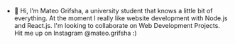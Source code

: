 - 👋 Hi, I’m Mateo Grifsha, a university student that knows a little bit of everything. At the moment I really like website development with Node.js and React.js. I'm looking to collaborate on Web Development Projects.
Hit me up on Instagram @mateo.grifsha :)
